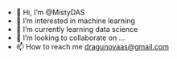 - 👋 Hi, I’m @MistyDAS
- 👀 I’m interested in machine learning
- 🌱 I’m currently learning data science
- 💞️ I’m looking to collaborate on ...
- 📫 How to reach me dragunovaas@gmail.com

<!---
MistyDAS/MistyDAS is a ✨ special ✨ repository because its `README.md` (this file) appears on your GitHub profile.
You can click the Preview link to take a look at your changes.
--->
